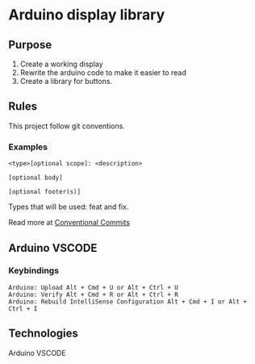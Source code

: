 # Arduino display library

## Purpose

1. Create a working display
2. Rewrite the arduino code to make it easier to read
3. Create a library for buttons.

## Rules

This project follow git conventions.

### Examples

    <type>[optional scope]: <description>

    [optional body]

    [optional footer(s)]

Types that will be used: feat and fix.

Read more at [Conventional Commits](https://www.conventionalcommits.org/en/v1.0.0/)

## Arduino VSCODE

### Keybindings

    Arduino: Upload Alt + Cmd + U or Alt + Ctrl + U
    Arduino: Verify Alt + Cmd + R or Alt + Ctrl + R
    Arduino: Rebuild IntelliSense Configuration Alt + Cmd + I or Alt + Ctrl + I

## Technologies
Arduino 
VSCODE
